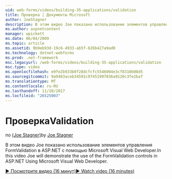 ```yaml
---
uid: web-forms/videos/building-35-applications/validation
title: Проверка | Документы Microsoft
author: JoeStagner
description: В этом видео Joe показано использование элементов управления FormValidation в ASP.NET с помощью Microsoft Visual Web Developer.
ms.author: aspnetcontent
manager: wpickett
ms.date: 06/04/2009
ms.topic: article
ms.assetid: 9b9eb93d-19c6-4933-ab5f-826b427a9ad0
ms.technology: dotnet-webforms
ms.prod: .net-framework
msc.legacyurl: /web-forms/videos/building-35-applications/validation
msc.type: video
ms.openlocfilehash: e9fe2b933b0f28dcfcfc5546004e3cf8310b08d5
ms.sourcegitcommit: 9a9483aceb34591c97451997036a9120c3fe2baf
ms.translationtype: MT
ms.contentlocale: ru-RU
ms.lasthandoff: 11/10/2017
ms.locfileid: "26525003"
---
```

<a name="validation"></a><span data-ttu-id="3ebd5-103">Проверка</span><span class="sxs-lookup"><span data-stu-id="3ebd5-103">Validation</span></span>
====================
<span data-ttu-id="3ebd5-104">по [(Joe Stagner)](https://github.com/JoeStagner)</span><span class="sxs-lookup"><span data-stu-id="3ebd5-104">by [Joe Stagner](https://github.com/JoeStagner)</span></span>

<span data-ttu-id="3ebd5-105">В этом видео Joe показано использование элементов управления FormValidation в ASP.NET с помощью Microsoft Visual Web Developer.</span><span class="sxs-lookup"><span data-stu-id="3ebd5-105">In this video Joe will demonstrate the use of the FormValidation controls in ASP.NET Using Microsoft Visual Web Developer.</span></span>

[<span data-ttu-id="3ebd5-106">&#9654; Посмотрите видео (16 минут)</span><span class="sxs-lookup"><span data-stu-id="3ebd5-106">&#9654; Watch video (16 minutes)</span></span>](https://channel9.msdn.com/Blogs/ASP-NET-Site-Videos/validation)
